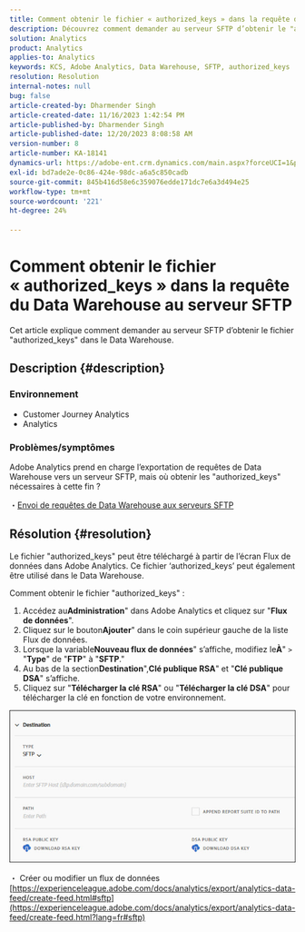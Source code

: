 ```yaml
---
title: Comment obtenir le fichier « authorized_keys » dans la requête du Data Warehouse au serveur SFTP
description: Découvrez comment demander au serveur SFTP d’obtenir le "authorized_keys"
solution: Analytics
product: Analytics
applies-to: Analytics
keywords: KCS, Adobe Analytics, Data Warehouse, SFTP, authorized_keys
resolution: Resolution
internal-notes: null
bug: false
article-created-by: Dharmender Singh
article-created-date: 11/16/2023 1:42:54 PM
article-published-by: Dharmender Singh
article-published-date: 12/20/2023 8:08:58 AM
version-number: 8
article-number: KA-18141
dynamics-url: https://adobe-ent.crm.dynamics.com/main.aspx?forceUCI=1&pagetype=entityrecord&etn=knowledgearticle&id=7fa03007-8684-ee11-8179-6045bd0063aa
exl-id: bd7ade2e-0c86-424e-98dc-a6a5c850cadb
source-git-commit: 845b416d58e6c359076edde171dc7e6a3d494e25
workflow-type: tm+mt
source-wordcount: '221'
ht-degree: 24%

---
```


# Comment obtenir le fichier « authorized_keys » dans la requête du Data Warehouse au serveur SFTP


Cet article explique comment demander au serveur SFTP d’obtenir le fichier &quot;authorized_keys&quot; dans le Data Warehouse.

## Description {#description}


### Environnement

- Customer Journey Analytics
- Analytics


### <b>Problèmes/symptômes</b>

Adobe Analytics prend en charge l’exportation de requêtes de Data Warehouse vers un serveur SFTP, mais où obtenir les &quot;authorized_keys&quot; nécessaires à cette fin ?

・[Envoi de requêtes de Data Warehouse aux serveurs SFTP](https://experienceleague.adobe.com/docs/analytics/export/ftp-and-sftp/secure-file-transfer-protocol/ftp-sftp-dw.html?lang=fr)


## Résolution {#resolution}


Le fichier &quot;authorized_keys&quot; peut être téléchargé à partir de l’écran Flux de données dans Adobe Analytics. Ce fichier ‘authorized_keys’ peut également être utilisé dans le Data Warehouse.

Comment obtenir le fichier &quot;authorized_keys&quot; :

1. Accédez au<b>Administration</b>&quot; dans Adobe Analytics et cliquez sur &quot;<b>Flux de données</b>&quot;.
2. Cliquez sur le bouton<b>Ajouter</b>&quot; dans le coin supérieur gauche de la liste Flux de données.
3. Lorsque la variable<b>Nouveau flux de données</b>&quot; s’affiche, modifiez le<b>À</b>&quot; `>`  &quot;<b>Type</b>&quot; de &quot;<b>FTP</b>&quot; à &quot;<b>SFTP</b>.&quot;
4. Au bas de la section<b>Destination</b>&quot;,<b>Clé publique RSA</b>&quot; et &quot;<b>Clé publique DSA</b>&quot; s’affiche.
5. Cliquez sur &quot;<b>Télécharger la clé RSA</b>&quot; ou &quot;<b>Télécharger la clé DSA</b>&quot; pour télécharger la clé en fonction de votre environnement.


![](assets/50e37472-899b-ec11-b400-00224805a4ef.png)

・ Créer ou modifier un flux de données
[https://experienceleague.adobe.com/docs/analytics/export/analytics-data-feed/create-feed.html#sftp](https://experienceleague.adobe.com/docs/analytics/export/analytics-data-feed/create-feed.html?lang=fr#sftp)
